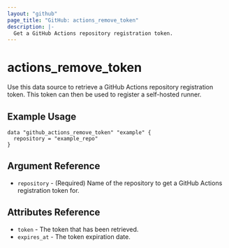 ```yaml
---
layout: "github"
page_title: "GitHub: actions_remove_token"
description: |-
  Get a GitHub Actions repository registration token.
---
```


# actions_remove_token

Use this data source to retrieve a GitHub Actions repository registration token. This token can then be used to register a self-hosted runner.

## Example Usage

```hcl
data "github_actions_remove_token" "example" {
  repository = "example_repo"
}
```

## Argument Reference

 * `repository` - (Required) Name of the repository to get a GitHub Actions registration token for.

## Attributes Reference

 * `token` - The token that has been retrieved.
 * `expires_at` - The token expiration date.
